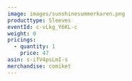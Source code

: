 ```yaml
---
image: images/sunshinesummerkaren.png
producttype: Sleeves
eventId: c-vLkg_Y6KL-c
weight: 0
pricings:
  - quantity: 1
    price: 47
asin: s-ifV4psLmI-s
merchandise: comiket
---
```

